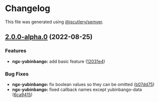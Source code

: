 # Changelog

This file was generated using [@jscutlery/semver](https://github.com/jscutlery/semver).

## [2.0.0-alpha.0](https://github.com/itigoore01/ngx-yubinbango/compare/ngx-yubinbango-1.0.5...ngx-yubinbango-2.0.0-alpha.0) (2022-08-25)


### Features

* **ngx-yubinbango:** add basic feature ([12031e4](https://github.com/itigoore01/ngx-yubinbango/commit/12031e48348ef56129dfc0949578d51e6af30207))


### Bug Fixes

* **ngx-yubinbango:** fix boolean values so they can be omitted ([b07dd75](https://github.com/itigoore01/ngx-yubinbango/commit/b07dd75d3938322c68b51984dd42e3419093a66b))
* **ngx-yubinbango:** fixed callback names except yubinbango-data ([6ca9415](https://github.com/itigoore01/ngx-yubinbango/commit/6ca941515f2341097a23d1f47dc87b3c29748b5a))
